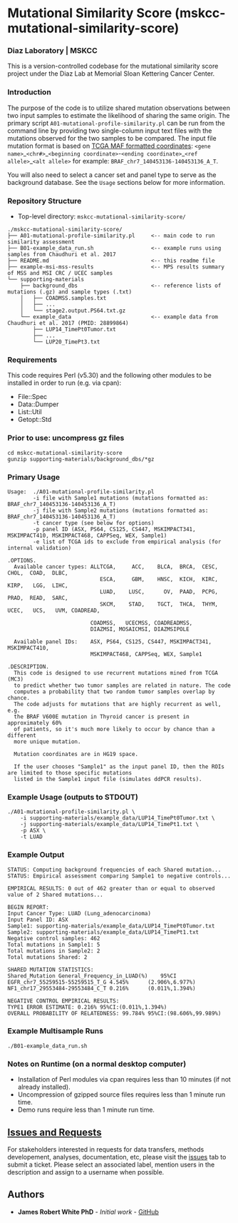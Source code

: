 # Mutational Similarity Score (mskcc-mutational-similarity-score)
### Diaz Laboratory | MSKCC
This is a version-controlled codebase for the mutational similarity score project
under the Diaz Lab at Memorial Sloan Kettering Cancer Center. 

### Introduction
The purpose of the code is to utilize shared mutation observations between two input samples to estimate the 
likelihood of sharing the same origin. The primary script `A01-mutational-profile-similarity.pl` can be run 
from the command line by providing two single-column input text files with the mutations observed for the
two samples to be compared. The input file mutation format is based on [TCGA MAF formatted coordinates](https://docs.gdc.cancer.gov/Data/File_Formats/MAF_Format): `<gene name>`\_`<chr#>`\_`<beginning coordinate>`\-`<ending coordinate>`\_`<ref allele>`\_`<alt allele>` for example: `BRAF_chr7_140453136-140453136_A_T`. 

You will also need to select a cancer set and panel type to serve as the background database. See the `Usage` sections below for more information.


### Repository Structure
* Top-level directory: `mskcc-mutational-similarity-score/`
```
./mskcc-mutational-similarity-score/
├── A01-mutational-profile-similarity.pl     <-- main code to run similarity assessment
├── B01-example_data_run.sh                  <-- example runs using samples from Chaudhuri et al. 2017
├── README.md                                <-- this readme file
├── example-msi-mss-results                  <-- MPS results summary of MSS and MSI CRC / UCEC samples
└── supporting-materials         
    ├── background_dbs                       <-- reference lists of mutations (.gz) and sample types (.txt)
    │   ├── COADMSS.samples.txt
    │   ├── ...
    │   └── stage2.output.PS64.txt.gz
    └── example_data                         <-- example data from Chaudhuri et al. 2017 (PMID: 28899864)
        ├── LUP14_TimePt0Tumor.txt
        ├── ...
        └── LUP20_TimePt3.txt
```

### Requirements
This code requires Perl (v5.30) and the following other modules to be installed in order to run (e.g. via cpan):
* File::Spec
* Data::Dumper
* List::Util
* Getopt::Std

### Prior to use: uncompress gz files
```
cd mskcc-mutational-similarity-score
gunzip supporting-materials/background_dbs/*gz
```

### Primary Usage
```
Usage:  ./A01-mutational-profile-similarity.pl
        -i file with Sample1 mutations (mutations formatted as: BRAF_chr7_140453136-140453136_A_T)
        -j file with Sample2 mutations (mutations formatted as: BRAF_chr7_140453136-140453136_A_T)
        -t cancer type (see below for options)
        -p panel ID (ASX, PS64, CS125, CS447, MSKIMPACT341, MSKIMPACT410, MSKIMPACT468, CAPPSeq, WEX, Sample1)
        -e list of TCGA ids to exclude from empirical analysis (for internal validation)

.OPTIONS.
  Available cancer types: ALLTCGA,     ACC,    BLCA,  BRCA,  CESC,  CHOL,  COAD,  DLBC,
                             ESCA,     GBM,    HNSC,  KICH,  KIRC,  KIRP,   LGG,  LIHC,
                             LUAD,    LUSC,      OV,  PAAD,  PCPG,  PRAD,  READ,  SARC,
                             SKCM,    STAD,    TGCT,  THCA,  THYM,  UCEC,   UCS,   UVM, COADREAD,

                          COADMSS,   UCECMSS, COADREADMSS,
                          DIAZMSI, MOSAICMSI, DIAZMSIPOLE

  Available panel IDs:    ASX, PS64, CS125, CS447, MSKIMPACT341, MSKIMPACT410,
                          MSKIMPACT468, CAPPSeq, WEX, Sample1

.DESCRIPTION.
  This code is designed to use recurrent mutations mined from TCGA (MC3)
  to predict whether two tumor samples are related in nature. The code
  computes a probability that two random tumor samples overlap by chance.
  The code adjusts for mutations that are highly recurrent as well, e.g.
  the BRAF V600E mutation in Thyroid cancer is present in approximately 60%
  of patients, so it's much more likely to occur by chance than a different
  more unique mutation.

  Mutation coordinates are in HG19 space.

  If the user chooses "Sample1" as the input panel ID, then the ROIs are limited to those specific mutations
  listed in the Sample1 input file (simulates ddPCR results).
```

### Example Usage (outputs to STDOUT)
```
./A01-mutational-profile-similarity.pl \
    -i supporting-materials/example_data/LUP14_TimePt0Tumor.txt \
    -j supporting-materials/example_data/LUP14_TimePt1.txt \
    -p ASX \
    -t LUAD
```

### Example Output 
```
STATUS: Computing background frequencies of each Shared mutation...
STATUS: Empirical assessment comparing Sample1 to negative controls...

EMPIRICAL RESULTS: 0 out of 462 greater than or equal to observed value of 2 Shared mutations...

BEGIN REPORT:
Input Cancer Type: LUAD (Lung_adenocarcinoma)
Input Panel ID: ASX
Sample1: supporting-materials/example_data/LUP14_TimePt0Tumor.txt
Sample2: supporting-materials/example_data/LUP14_TimePt1.txt
Negative control samples: 462
Total mutations in Sample1: 5
Total mutations in Sample2: 2
Total mutations Shared: 2

SHARED MUTATION STATISTICS:
Shared_Mutation	General_Frequency_in_LUAD(%)	95%CI
EGFR_chr7_55259515-55259515_T_G	4.545%  	(2.906%,6.977%)
NF1_chr17_29553484-29553484_C_T	0.216%  	(0.011%,1.394%)

NEGATIVE CONTROL EMPIRICAL RESULTS:
TYPE1 ERROR ESTIMATE: 0.216% 95%CI:(0.011%,1.394%)
OVERALL PROBABILITY OF RELATEDNESS: 99.784% 95%CI:(98.606%,99.989%)
```

### Example Multisample Runs
```
./B01-example_data_run.sh
```

### Notes on Runtime (on a normal desktop computer)
* Installation of Perl modules via cpan requires less than 10 minutes (if not already installed).
* Uncompression of gzipped source files requires less than 1 minute run time.
* Demo runs require less than 1 minute run time.

## [Issues and Requests](https://github.com/resphera-jrwhite/mskcc-mutational-similarity-score/issues)
For stakeholders interested in requests for data transfers, methods developement, analyses, documentation, etc, please visit the [issues](https://github.com/resphera-jrwhite/mskcc-mutational-similarity-score/issues) tab to submit a ticket. Please select an associated label, mention users in the description and assign to a username when possible.

## Authors

* **James Robert White PhD** - *Initial work* - [GitHub](https://github.com/resphera-jrwhite)



